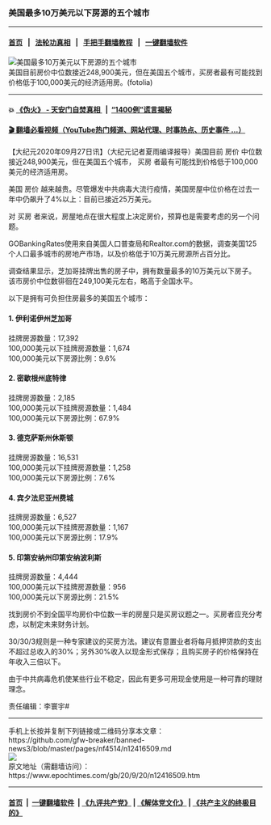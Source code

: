 ### 美国最多10万美元以下房源的五个城市
------------------------

#### [首页](https://github.com/gfw-breaker/banned-news3/blob/master/README.md) &nbsp;&nbsp;|&nbsp;&nbsp; [法轮功真相](https://github.com/begood0513/basic/blob/master/README.md)  &nbsp;&nbsp;|&nbsp;&nbsp; [手把手翻墙教程](https://github.com/gfw-breaker/guides/wiki)  &nbsp;&nbsp;|&nbsp;&nbsp; [一键翻墙软件](https://github.com/gfw-breaker/nogfw/blob/master/README.md)  



<div><img alt="美国最多10万美元以下房源的五个城市" class="attachment-djy_600_400 size-djy_600_400 wp-post-image" src="https://i.epochtimes.com/assets/uploads/2016/10/Fotolia_72843386_Subscription_L-600x400.jpg"/>
<div class="caption">
 美国目前房价中位数接近248,900美元，但在美国五个城市，买房者最有可能找到价格低于100,000美元的经济适用房。(fotolia)
</div></div><hr/>

#### 💥 [《伪火》 - 天安门自焚真相 ](http://158.247.195.190:10000/videos/blog/weihuo.html)&nbsp; |&nbsp; [“1400例”谎言揭秘  ](http://158.247.195.190:10000/videos/blog/jiexi1400.html)

#### [ 🎬  翻墙必看视频（YouTube热门频道、网站代理、时事热点、历史事件 ...）](https://github.com/gfw-breaker/links/blob/master/banned.md)

<div><p>
 【大纪元2020年09月27日讯】（大纪元记者夏雨编译报导）美国目前
 <ok href="https://www.epochtimes.com/gb/tag/%E6%88%BF%E4%BB%B7.html">
  房价
 </ok>
 中位数接近248,900美元，但在美国五个城市，
 <ok href="https://www.epochtimes.com/gb/tag/%E4%B9%B0%E6%88%BF.html">
  买房
 </ok>
 者最有可能找到价格低于100,000美元的经济适用房。
</p>
<p>
 美国
 <ok href="https://www.epochtimes.com/gb/tag/%E6%88%BF%E4%BB%B7.html">
  房价
 </ok>
 越来越贵。尽管爆发中共病毒大流行疫情，美国房屋中位价格在过去一年中仍飙升了4%以上：目前已接近25万美元。
</p>
<p>
 对
 <ok href="https://www.epochtimes.com/gb/tag/%E4%B9%B0%E6%88%BF.html">
  买房
 </ok>
 者来说，房屋地点在很大程度上决定房价，预算也是需要考虑的另一个问题。
</p>
<p>
 GOBankingRates使用来自美国人口普查局和Realtor.com的数据，调查美国125个人口最多城市的房地产市场，以及价格低于10万美元房源所占百分比。
</p>
<p>
 调查结果显示，芝加哥挂牌出售的房子中，拥有数量最多的10万美元以下房子。该市房价中位数徘徊在249,100美元左右，略高于全国水平。
</p>
<p>
 以下是拥有可负担住房最多的美国五个城市：
</p>
<h4>
 1. 伊利诺伊州芝加哥
</h4>
<p>
 挂牌房源数量：17,392
 <br/>
 100,000美元以下挂牌房源数量：1,674
 <br/>
 100,000美元以下房源比例：9.6%
</p>
<h4>
 2. 密歇根州底特律
</h4>
<p>
 挂牌房源数量：2,185
 <br/>
 100,000美元以下挂牌房源数量：1,484
 <br/>
 100,000美元以下房源比例：67.9%
</p>
<h4>
 3. 德克萨斯州休斯顿
</h4>
<p>
 挂牌房源数量：16,531
 <br/>
 100,000美元以下挂牌房源数量：1,258
 <br/>
 100,000美元以下房源比例：7.6%
</p>
<h4>
 4. 宾夕法尼亚州费城
</h4>
<p>
 挂牌房源数量：6,527
 <br/>
 100,000美元以下挂牌房源数量：1,167
 <br/>
 100,000美元以下房源比例：17.9%
</p>
<h4>
 5. 印第安纳州印第安纳波利斯
</h4>
<p>
 挂牌房源数量：4,444
 <br/>
 100,000美元以下挂牌房源数量：956
 <br/>
 100,000美元以下房源比例：21.5%
</p>
<p>
 找到房价不到全国平均房价中位数一半的房屋只是买房议题之一。买房者应充分考虑，以制定未来财务计划。
</p>
<p>
 30/30/3规则是一种专家建议的买房方法。建议有意置业者将每月抵押贷款的支出不超过总收入的30%；另外30%收入以现金形式保存；且购买房子的价格保持在年收入三倍以下。
</p>
<p>
 由于中共病毒危机使某些行业不稳定，因此有更多可用现金使用是一种可靠的理财理念。
</p>
<p>
 责任编辑：李寰宇#
</p>
</div>
<hr/>
手机上长按并复制下列链接或二维码分享本文章：<br/>
https://github.com/gfw-breaker/banned-news3/blob/master/pages/nf4514/n12416509.md <br/>
<a href='https://github.com/gfw-breaker/banned-news3/blob/master/pages/nf4514/n12416509.md'><img src='https://github.com/gfw-breaker/banned-news3/blob/master/pages/nf4514/n12416509.md.png'/></a> <br/>
原文地址（需翻墙访问）：https://www.epochtimes.com/gb/20/9/20/n12416509.htm


------------------------
#### [首页](https://github.com/gfw-breaker/banned-news3/blob/master/README.md) &nbsp;|&nbsp; [一键翻墙软件](https://github.com/gfw-breaker/nogfw/blob/master/README.md) &nbsp;| [《九评共产党》](https://github.com/gfw-breaker/9ping.md/blob/master/README.md#九评之一评共产党是什么) | [《解体党文化》](https://github.com/gfw-breaker/jtdwh.md/blob/master/README.md) | [《共产主义的终极目的》](https://github.com/gfw-breaker/gczydzjmd.md/blob/master/README.md)


<img src='http://gfw-breaker.win/banned-news3/pages/nf4514/n12416509.md' width='0px' height='0px'/>